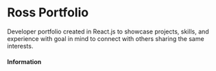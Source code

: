 # Ross Portfolio

Developer portfolio created in React.js to showcase projects, skills, and experience with goal in mind to connect with others sharing the same interests.

#### Information
